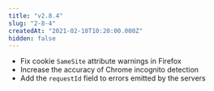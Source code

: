 ```yaml
---
title: "v2.8.4"
slug: "2-8-4"
createdAt: "2021-02-10T10:20:00.000Z"
hidden: false
---
```

- Fix cookie `SameSite` attribute warnings in Firefox
- Increase the accuracy of Chrome incognito detection
- Add the `requestId` field to errors emitted by the servers